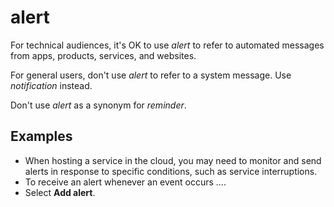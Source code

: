 # alert

For technical audiences, it's OK to use *alert* to refer to automated messages from apps, products, services, and websites.

For general users, don't use *alert* to refer to a system message. Use *notification* instead. 

Don't use *alert* as a synonym for *reminder*.

## Examples

- When hosting a service in the cloud, you may need to monitor and send alerts in response to specific conditions, such as service interruptions.
- To receive an alert whenever an event occurs ....
- Select **Add alert**.
